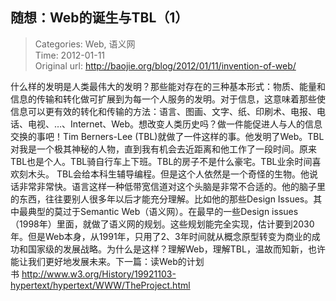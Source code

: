 随想：Web的诞生与TBL（1）
---
    
> Categories: Web, 语义网  
> Time: 2012-01-11  
> Original url: <http://baojie.org/blog/2012/01/11/invention-of-web/>
    
什么样的发明是人类最伟大的发明？那些能对存在的三种基本形式：物质、能量和信息的传输和转化做可扩展到为每一个人服务的发明。对于信息，这意味着那些使信息可以更有效的转化和传输的方法：语言、图画、文字、纸、印刷术、电报、电话、电视、…、Internet、Web。想改变人类历史吗？做一件能促进人与人的信息交换的事吧！Tim Berners-Lee (TBL)就做了一件这样的事。他发明了Web。TBL对我是一个极其神秘的人物，直到我有机会去近距离和他工作了一段时间。原来TBL也是个人。TBL骑自行车上下班。TBL的房子不是什么豪宅。TBL业余时间喜欢刻木头。     TBL会给本科生辅导编程。但是这个人依然是一个奇怪的生物。他说话非常非常快。语言这样一种低带宽信道对这个头脑是非常不合适的。他的脑子里的东西，往往要别人很多年以后才能充分理解。比如他的那些Design Issues。其中最典型的莫过于Semantic Web（语义网）。在最早的一些Design issues（1998年）里面，就做了语义网的规划。这些规划能完全实现，估计要到2030年。但是Web本身，从1991年，只用了2、3年时间就从概念原型转变为商业的成功和国家级的发展战略。为什么是这样？理解Web，理解TBL，温故而知新，也许能让我们更好地发展未来。下一篇：读Web的计划书 http://www.w3.org/History/19921103-hypertext/hypertext/WWW/TheProject.html     
    